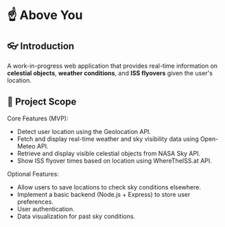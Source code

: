 # ☝️ Above You

## 👓 Introduction
A work-in-progress web application that provides real-time information on **celestial objects**, **weather conditions**, and **ISS flyovers** given the user's location.

## 🚩 Project Scope

Core Features (MVP):
- Detect user location using the Geolocation API.
- Fetch and display real-time weather and sky visibility data using Open-Meteo API.
- Retrieve and display visible celestial objects from NASA Sky API.
- Show ISS flyover times based on location using WhereTheISS.at API.


Optional Features:
- Allow users to save locations to check sky conditions elsewhere.
- Implement a basic backend (Node.js + Express) to store user preferences.
- User authentication.
- Data visualization for past sky conditions.